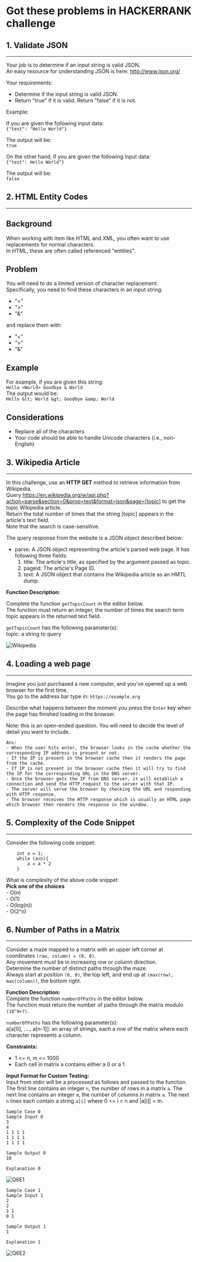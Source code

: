 # Got these problems in HACKERRANK challenge


## 1. Validate JSON
-----
Your job is to determine if an input string is valid JSON.  
An easy resource for understanding JSON is here: http://www.json.org/   

Your requirements:
  - Determine if the input string is valid JSON.   
  - Return "true" if it is valid. Return "false" if it is not.   
  
Example:  

If you are given the following input data:   
`{"test": "Hello World"}`


The output will be:   
`true`

On the other hand, if you are given the following input data:    
`{"test": Hello World"}`

The output will be:   
`false`



## 2. HTML Entity Codes
-----

## Background
When working with item like HTML and XML, you often want to use replacements for normal characters.   
In HTML, these are often called referenced "entities".   


## Problem
You will need to do a limited version of character replacement.   
Specifically, you need to find these characters in an input string:
 - "<"     
 - ">"    
 - "&"    

and replace them with:
 - "&lt;"     
 - "&gt;"     
 - "&amp;"    
 
## Example

For example, if you are given this string:   
`Hello <World> Goodbye & World`      
The output would be:     
`Hello &lt; World &gt; Goodbye &amp; World`  


## Considerations

 - Replace all of the characters
 - Your code should be able to handle Unicode characters (i.e., non-English)


## 3. Wikipedia Article
-----

In this challenge, use an **HTTP GET** method to retrieve information from Wikipedia.  
Query https://en.wikipedia.org/w/api.php?action=parse&section=0&prop=text&format=json&page=[topic] to get the topic Wikipedia article.  
Return the total number of times that the string [topic] appears in the article's text field.   
Note that the search is case-sensitive.  

The query response from the website is a JSON object described below:  
  - parse: A JSON object representing the article's parsed web page. It has following three fields:
	1. title: The article's title, as specified by the argument passed as topic.
	2. pageid: The article's Page ID.
	3. text: A JSON object that contains the Wikipedia article as an HMTL dump.
	
**Function Description:**     

Complete the function `getTopicCount` in the editor below.  
The function must return an integer, the number of times the search term topic appears in the returned text field.
	
`getTopicCount` has the following parameter(s):     
	topic: a string to query
	
	
[image0]: ./images/Wikipedia.JPG "Wikipedia"
![Wikipedia][image0]
	

## 4. Loading a web page
-----

Imagine you just purchased a new computer, and you've opened up a web browser for the first time.  
You go to the address bar type in:
`https://example.org`

Describe what happens between the moment you press the `Enter` key when the page has finished loading in the browser.  

Note: this is an open-ended question. You will need to decide the level of detail you want to include.  


	Ans: 
	- When the user hits enter, the browser looks in the cache whether the corresponding IP address is present or not.
	- If the IP is present in the browser cache then it renders the page from the cache.
	- If IP is not present in the browser cache then it will try to find the IP for the corresponding URL in the DNS server.
	- Once the browser gets the IP from DNS server, it will establish a connection and send the HTTP request to the server with that IP.
	- The server will serve the browser by checking the URL and responding with HTTP response.
	- The browser receives the HTTP response which is usually an HTML page which browser then renders the response in the window. 

	
## 5. Complexity of the Code Snippet
-----

Consider the following code snippet:

		int a = 1;
		while (a<n){
			a = a * 2
		}

What is complexity of the above code snippet:    
**Pick one of the choices**     
	 - O(n)     
	 - O(1)     
	 - O(log(n))     
	 - O(2^n)     

	 
	 
## 6. Number of Paths in a Matrix
-----

Consider a maze mapped to a matrix with an upper left corner at coordinates `(row, column) = (0, 0)`.   
Any movement must be in increasing row or column direction.  
Determine the number of distinct paths through the maze.  
Always start at position `(0, 0)`, the top left, and end up at `(max(row), max(column))`, the bottom right.   


**Function Description:**   
Complete the function `numberOfPaths` in the editor below.   
The function must return the number of paths through the matrix modulo `(10^9+7)`.   

`numberOfPaths` has the following parameter(s):     
a[a[0], ...., a[n-1]]: an array of strings, each a row of the matrix where each character represents a column.   


**Constraints:**
   - 1 <= n, m <= 1000
   - Each cell in matrix a contains either a 0 or a 1. 
   
**Input Format for Custom Testing:**    
Input from stdin will be a processed as follows and passed to the function.
The first line contains an integer `n`, the number of rows in a matrix `a`.
The next line contains an integer `m`, the number of columns in matrix `a`.
The next `n` lines each contain a string `a[i]` where 0 <= i < n and |a[i]| = m. 



	Sample Case 0 
	Sample Input 0
	3
	4
	1 1 1 1
	1 1 1 1
	1 1 1 1
	
	Sample Output 0 
	10
	
	Explanation 0
[image1]: ./images/Q6E1.JPG "Q6E1"
![Q6E1][image1]
	
	Sample Case 1 
	Sample Input 1
	2
	2
	1 1
	0 1
	
	Sample Output 1 
	1
	
	Explanation 1
[image2]: ./images/Q6E2.JPG "Q6E2"
![Q6E2][image2]
	